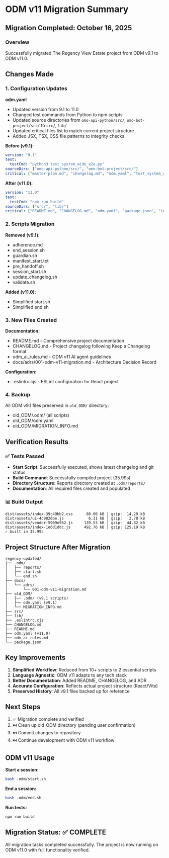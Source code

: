 # ODM v11 Migration Summary

## Migration Completed: October 16, 2025

### Overview
Successfully migrated The Regency View Estate project from ODM v9.1 to ODM v11.0.

## Changes Made

### 1. Configuration Updates

**odm.yaml**
- Updated version from 9.1 to 11.0
- Changed test commands from Python to npm scripts
- Updated source directories from `omo-api-python/src/`, `omo-bot-project/src/` to `src/`, `lib/`
- Updated critical files list to match current project structure
- Added JSX, TSX, CSS file patterns to integrity checks

**Before (v9.1):**
```yaml
version: "9.1"
test:
  testCmd: "python3 test_system_wide_e2e.py"
sourceDirs: ["omo-api-python/src/", "omo-bot-project/src/"]
critical: ["master-plan.md", "changelog.md", "odm.yaml", "test_system_wide_e2e.py"]
```

**After (v11.0):**
```yaml
version: "11.0"
test:
  testCmd: "npm run build"
sourceDirs: ["src/", "lib/"]
critical: ["README.md", "CHANGELOG.md", "odm.yaml", "package.json", "index.html"]
```

### 2. Scripts Migration

**Removed (v9.1):**
- adherence.md
- end_session.sh
- guardian.sh
- manifest_start.txt
- pre_handoff.sh
- session_start.sh
- update_changelog.sh
- validate.sh

**Added (v11.0):**
- Simplified start.sh
- Simplified end.sh

### 3. New Files Created

**Documentation:**
- README.md - Comprehensive project documentation
- CHANGELOG.md - Project changelog following Keep a Changelog format
- odm_ai_rules.md - ODM v11 AI agent guidelines
- docs/adrs/001-odm-v11-migration.md - Architecture Decision Record

**Configuration:**
- .eslintrc.cjs - ESLint configuration for React project

### 4. Backup

All ODM v9.1 files preserved in `old_ODM/` directory:
- old_ODM/.odm/ (all scripts)
- old_ODM/odm.yaml
- old_ODM/MIGRATION_INFO.md

## Verification Results

### ✅ Tests Passed
- **Start Script**: Successfully executed, shows latest changelog and git status
- **Build Command**: Successfully compiled project (35.99s)
- **Directory Structure**: Reports directory created at `.odm/reports/`
- **Documentation**: All required files created and populated

### 📊 Build Output
```
dist/assets/index-39c49bb2.css      80.00 kB │ gzip:  14.29 kB
dist/assets/ui-4c9826be.js           6.31 kB │ gzip:   2.78 kB
dist/assets/vendor-5909e962.js     139.53 kB │ gzip:  44.82 kB
dist/assets/index-1e6d1ddc.js      492.76 kB │ gzip: 125.19 kB
✓ built in 35.99s
```

## Project Structure After Migration

```
regency-updated/
├── .odm/
│   ├── reports/
│   ├── start.sh
│   └── end.sh
├── docs/
│   └── adrs/
│       └── 001-odm-v11-migration.md
├── old_ODM/
│   ├── .odm/ (v9.1 scripts)
│   ├── odm.yaml (v9.1)
│   └── MIGRATION_INFO.md
├── src/
├── lib/
├── .eslintrc.cjs
├── CHANGELOG.md
├── README.md
├── odm.yaml (v11.0)
├── odm_ai_rules.md
└── package.json
```

## Key Improvements

1. **Simplified Workflow**: Reduced from 10+ scripts to 2 essential scripts
2. **Language Agnostic**: ODM v11 adapts to any tech stack
3. **Better Documentation**: Added README, CHANGELOG, and ADR
4. **Accurate Configuration**: Reflects actual project structure (React/Vite)
5. **Preserved History**: All v9.1 files backed up for reference

## Next Steps

1. ✅ Migration complete and verified
2. ⏭️ Clean up old_ODM directory (pending user confirmation)
3. ⏭️ Commit changes to repository
4. ⏭️ Continue development with ODM v11 workflow

## ODM v11 Usage

**Start a session:**
```bash
bash .odm/start.sh
```

**End a session:**
```bash
bash .odm/end.sh
```

**Run tests:**
```bash
npm run build
```

## Migration Status: ✅ COMPLETE

All migration tasks completed successfully. The project is now running on ODM v11.0 with full functionality verified.

